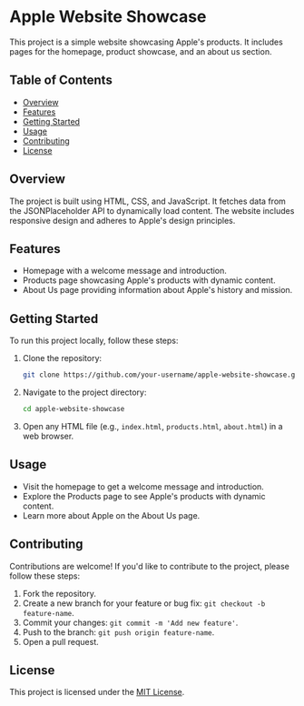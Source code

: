 # Apple Website Showcase

This project is a simple website showcasing Apple's products. It includes pages for the homepage, product showcase, and an about us section.

## Table of Contents
- [Overview](#overview)
- [Features](#features)
- [Getting Started](#getting-started)
- [Usage](#usage)
- [Contributing](#contributing)
- [License](#license)

## Overview

The project is built using HTML, CSS, and JavaScript. It fetches data from the JSONPlaceholder API to dynamically load content. The website includes responsive design and adheres to Apple's design principles.

## Features

- Homepage with a welcome message and introduction.
- Products page showcasing Apple's products with dynamic content.
- About Us page providing information about Apple's history and mission.

## Getting Started

To run this project locally, follow these steps:

1. Clone the repository:

    ```bash
    git clone https://github.com/your-username/apple-website-showcase.git
    ```

2. Navigate to the project directory:

    ```bash
    cd apple-website-showcase
    ```

3. Open any HTML file (e.g., `index.html`, `products.html`, `about.html`) in a web browser.

## Usage

- Visit the homepage to get a welcome message and introduction.
- Explore the Products page to see Apple's products with dynamic content.
- Learn more about Apple on the About Us page.

## Contributing

Contributions are welcome! If you'd like to contribute to the project, please follow these steps:

1. Fork the repository.
2. Create a new branch for your feature or bug fix: `git checkout -b feature-name`.
3. Commit your changes: `git commit -m 'Add new feature'`.
4. Push to the branch: `git push origin feature-name`.
5. Open a pull request.

## License

This project is licensed under the [MIT License](LICENSE).
